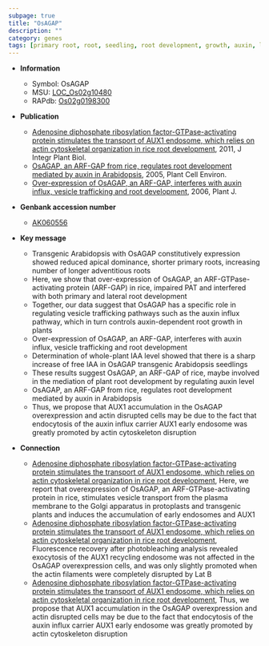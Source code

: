 ```yaml
---
subpage: true
title: "OsAGAP"
description: ""
category: genes
tags: [primary root, root, seedling, root development, growth, auxin, lateral root, iaa, adventitious root]
---
```


* **Information**  
    + Symbol: OsAGAP  
    + MSU: [LOC_Os02g10480](http://rice.plantbiology.msu.edu/cgi-bin/ORF_infopage.cgi?orf=LOC_Os02g10480)  
    + RAPdb: [Os02g0198300](http://rapdb.dna.affrc.go.jp/viewer/gbrowse_details/irgsp1?name=Os02g0198300)  

* **Publication**  
    + [Adenosine diphosphate ribosylation factor-GTPase-activating protein stimulates the transport of AUX1 endosome, which relies on actin cytoskeletal organization in rice root development](http://www.ncbi.nlm.nih.gov/pubmed?term=Adenosine+diphosphate+ribosylation+factor-GTPase-activating+protein+stimulates+the+transport+of+AUX1+endosome,+which+relies+on+actin+cytoskeletal+organization+in+rice+root+development%5BTitle%5D), 2011, J Integr Plant Biol.
    + [OsAGAP, an ARF-GAP from rice, regulates root development mediated by auxin in Arabidopsis](http://www.ncbi.nlm.nih.gov/pubmed?term=OsAGAP,+an+ARF-GAP+from+rice,+regulates+root+development+mediated+by+auxin+in+Arabidopsis%5BTitle%5D), 2005, Plant Cell Environ.
    + [Over-expression of OsAGAP, an ARF-GAP, interferes with auxin influx, vesicle trafficking and root development](http://www.ncbi.nlm.nih.gov/pubmed?term=Over-expression+of+OsAGAP,+an+ARF-GAP,+interferes+with+auxin+influx,+vesicle+trafficking+and+root+development%5BTitle%5D), 2006, Plant J.

* **Genbank accession number**  
    + [AK060556](http://www.ncbi.nlm.nih.gov/nuccore/AK060556)

* **Key message**  
    + Transgenic Arabidopsis with OsAGAP constitutively expression showed reduced apical dominance, shorter primary roots, increasing number of longer adventitious roots
    + Here, we show that over-expression of OsAGAP, an ARF-GTPase-activating protein (ARF-GAP) in rice, impaired PAT and interfered with both primary and lateral root development
    + Together, our data suggest that OsAGAP has a specific role in regulating vesicle trafficking pathways such as the auxin influx pathway, which in turn controls auxin-dependent root growth in plants
    + Over-expression of OsAGAP, an ARF-GAP, interferes with auxin influx, vesicle trafficking and root development
    + Determination of whole-plant IAA level showed that there is a sharp increase of free IAA in OsAGAP transgenic Arabidopsis seedlings
    + These results suggest OsAGAP, an ARF-GAP of rice, maybe involved in the mediation of plant root development by regulating auxin level
    + OsAGAP, an ARF-GAP from rice, regulates root development mediated by auxin in Arabidopsis
    + Thus, we propose that AUX1 accumulation in the OsAGAP overexpression and actin disrupted cells may be due to the fact that endocytosis of the auxin influx carrier AUX1 early endosome was greatly promoted by actin cytoskeleton disruption

* **Connection**  
    + [Adenosine diphosphate ribosylation factor-GTPase-activating protein stimulates the transport of AUX1 endosome, which relies on actin cytoskeletal organization in rice root development](http://www.ncbi.nlm.nih.gov/pubmed?term=Adenosine+diphosphate+ribosylation+factor-GTPase-activating+protein+stimulates+the+transport+of+AUX1+endosome,+which+relies+on+actin+cytoskeletal+organization+in+rice+root+development%5BTitle%5D), Here, we report that overexpression of OsAGAP, an ARF-GTPase-activating protein in rice, stimulates vesicle transport from the plasma membrane to the Golgi apparatus in protoplasts and transgenic plants and induces the accumulation of early endosomes and AUX1
    + [Adenosine diphosphate ribosylation factor-GTPase-activating protein stimulates the transport of AUX1 endosome, which relies on actin cytoskeletal organization in rice root development](http://www.ncbi.nlm.nih.gov/pubmed?term=Adenosine+diphosphate+ribosylation+factor-GTPase-activating+protein+stimulates+the+transport+of+AUX1+endosome,+which+relies+on+actin+cytoskeletal+organization+in+rice+root+development%5BTitle%5D), Fluorescence recovery after photobleaching analysis revealed exocytosis of the AUX1 recycling endosome was not affected in the OsAGAP overexpression cells, and was only slightly promoted when the actin filaments were completely disrupted by Lat B
    + [Adenosine diphosphate ribosylation factor-GTPase-activating protein stimulates the transport of AUX1 endosome, which relies on actin cytoskeletal organization in rice root development](http://www.ncbi.nlm.nih.gov/pubmed?term=Adenosine+diphosphate+ribosylation+factor-GTPase-activating+protein+stimulates+the+transport+of+AUX1+endosome,+which+relies+on+actin+cytoskeletal+organization+in+rice+root+development%5BTitle%5D), Thus, we propose that AUX1 accumulation in the OsAGAP overexpression and actin disrupted cells may be due to the fact that endocytosis of the auxin influx carrier AUX1 early endosome was greatly promoted by actin cytoskeleton disruption



